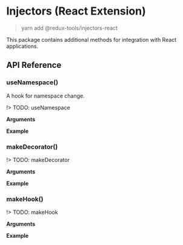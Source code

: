 # Injectors (React Extension)

> yarn add @redux-tools/injectors-react

This package contains additional methods for integration with React applications.

## API Reference

### useNamespace()

A hook for namespace change.

!> TODO: useNamespace

**Arguments**

**Example**

### makeDecorator()

!> TODO: makeDecorator

**Arguments**

**Example**

### makeHook()

!> TODO: makeHook

**Arguments**

**Example**
